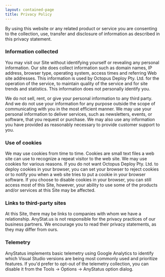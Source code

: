```yaml
---
layout: contained-page
title: Privacy Policy
---
```


By using this website or any related product or service you are consenting to the collection, use, transfer and disclosure of information as described in this privacy statement.

### Information collected

You may visit our Site without identifying yourself or revealing any personal information.
Our site does collect information such as domain names, IP address, browser type, operating system, access times and referring Web site addresses. This information is used by Octopus Deploy Pty. Ltd. for the operation of the service, to maintain quality of the service and for site trends and statistics. This information does not personally identify you.

We do not sell, rent, or give your personal information to any third party. And we do not use your information for any purpose outside the scope of communicating with you in the most efficient manner. We may use your personal information to deliver services, such as newsletters, events, or software, that you request or purchase. We may also use any information you have provided as reasonably necessary to provide customer support to you.

### Use of cookies

We may use cookies from time to time. Cookies are small text files a web site can use to recognize a repeat visitor to the web site. We may use cookies for various reasons. If you do not want Octopus Deploy Pty. Ltd. to deploy cookies in your browser, you can set your browser to reject cookies or to notify you when a web site tries to put a cookie in your browser software. If you choose to disable cookies in your browser, you can still access most of this Site, however, your ability to use some of the products and/or services at this Site may be affected.

### Links to third-party sites

At this Site, there may be links to companies with whom we have a relationship. AnyStat.us is not responsible for the privacy practices of our business partners. We encourage you to read their privacy statements, as they may differ from ours.

### Telemetry

AnyStatus implements basic telemetry using Google Analytics to identify which Visual Studio versions are being most commonly used and prioritize features. If you'd prefer to opt-out of the telemetry collection, you can disable it from the Tools -> Options -> AnyStatus option dialog.
